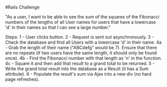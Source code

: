 #Rails Challenge

"As a user, I want to be able to see the sum of the squares of the Fibonacci numbers of the lengths of all User names for users that have a lowercase 'd' in their names so that I can see a large number."

Steps:
  1 - User clicks button.
  2 - Request is sent out asynchronously.
  3 - Check the database and find all Users with a lowercase 'd' in their name.
  4a - Grab the length of their name ("ABCdefg" would be 7). Ensure that there are no repeats (if two users have the same length, it should only be found once).
  4b - Find the Fibonacci number with that length as 'n' in the function.
  4c - Square it and then add that result to a grand total to be returned.
  5 - Write the grand total result into the database as a Result (it has a Sum attribute).
  6 - Populate the result's sum via Ajax into a new div (no hard page refreshes).
